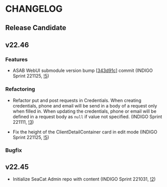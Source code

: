 # CHANGELOG

## Release Candidate

## v22.46

### Features

- ASAB WebUI submodule version bump [[343d91c](https://github.com/TeskaLabs/asab-webui/commit/343d91c6f5cca475f4fd0e013d21a6396d0752ee)] commit (INDIGO Sprint 221125, [!5](https://github.com/TeskaLabs/seacat-admin-webui/pull/5))

### Refactoring

- Refactor put and post requests in Credentials. When creating credentials, phone and email will be send in a body of a request only when filled in. When updating the credentials, phone or email will be defined in a request body as `null` if value not specified. (INDIGO Sprint 221111, [!3](https://github.com/TeskaLabs/seacat-admin-webui/pull/3))

- Fix the height of the ClientDetailContainer card in edit mode (INDIGO Sprint 221125, [!5](https://github.com/TeskaLabs/seacat-admin-webui/pull/5))

### Bugfix

## v22.45

- Initialize SeaCat Admin repo with content (INDIGO Sprint 221031, [!2](https://github.com/TeskaLabs/seacat-admin-webui/pull/2))
